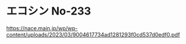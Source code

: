 # エコシン No-233
https://nace.main.jp/wp/wp-content/uploads/2023/03/9004617734ad1281293f0cd537d0edf0.pdf
